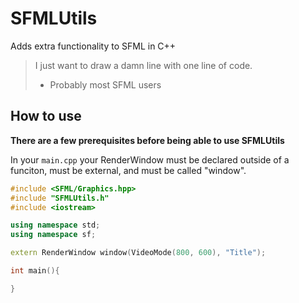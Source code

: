 # SFMLUtils
Adds extra functionality to SFML in C++

> I just want to draw a damn line with one line of code.
> - Probably most SFML users


## How to use
**There are a few prerequisites before being able to use SFMLUtils**

In your `main.cpp` your RenderWindow must be declared outside of a funciton, must be external, and must be called "window".
 ```cpp
 #include <SFML/Graphics.hpp>
 #include "SFMLUtils.h"
 #include <iostream>
 
 using namespace std;
 using namespace sf;
 
 extern RenderWindow window(VideoMode(800, 600), "Title");
 
 int main(){
 
 }
 ```

